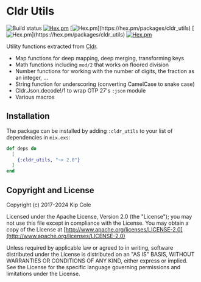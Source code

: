 # Cldr Utils

![Build status](https://github.com/elixir-cldr/cldr_utils/actions/workflows/ci.yml/badge.svg)
[![Hex.pm](https://img.shields.io/hexpm/v/cldr_utils.svg)](https://hex.pm/packages/cldr_utils)
[![Hex.pm](https://img.shields.io/hexpm/dw/cldr_utils.svg?)](https://hex.pm/packages/cldr_utils)
[![Hex.pm](https://img.shields.io/hexpm/dt/cldr_utils.svg?)](https://hex.pm/packages/cldr_utils)
[![Hex.pm](https://img.shields.io/hexpm/l/cldr_utils.svg)](https://hex.pm/packages/ex_cldr)

Utility functions extracted from [Cldr](https://github.com/elixir-cldr/cldr).

* Map functions for deep mapping, deep merging, transforming keys
* Math functions including `mod/2` that works on floored division
* Number functions for working with the number of digits, the fraction as an integer, ...
* String function for underscoring (converting CamelCase to snake case)
* Cldr.Json.decode!/1 to wrap OTP 27's `:json` module
* Various macros

## Installation

The package can be installed by adding `:cldr_utils` to your list of dependencies in `mix.exs`:

```elixir
def deps do
  [
    {:cldr_utils, "~> 2.0"}
  ]
end
```

## Copyright and License

Copyright (c) 2017-2024 Kip Cole

Licensed under the Apache License, Version 2.0 (the "License");
you may not use this file except in compliance with the License.
You may obtain a copy of the License at [http://www.apache.org/licenses/LICENSE-2.0](http://www.apache.org/licenses/LICENSE-2.0)

Unless required by applicable law or agreed to in writing, software
distributed under the License is distributed on an "AS IS" BASIS,
WITHOUT WARRANTIES OR CONDITIONS OF ANY KIND, either express or implied.
See the License for the specific language governing permissions and
limitations under the License.
